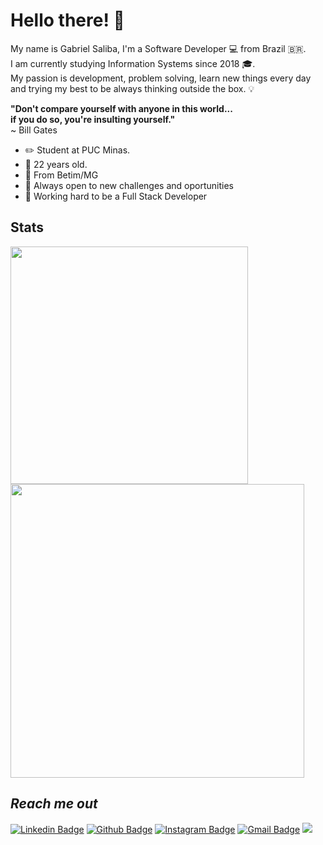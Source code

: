# Hello there!  👋

My name is Gabriel Saliba, I'm a Software Developer 💻 from Brazil 🇧🇷. <br>
I am currently studying Information Systems since 2018 🎓.<br>
My passion is development, problem solving, learn new things every day and trying my best to be always thinking outside the box. 💡<br>

**"Don't compare yourself with anyone in this world...**<br>
**if you do so, you're insulting yourself."**<br>
~ Bill Gates

- ✏️ Student at PUC Minas.
-  🎂 22 years old.
-  📍 From Betim/MG
- 🧪 Always open to new challenges and oportunities
- 🚀 Working hard to be a Full Stack Developer

## Stats 

 <img width="380px" src="https://github-readme-stats.vercel.app/api/top-langs/?username=GabrielSaliba&langs_count=6&theme=radical&layout=compact"/> 
 <img width="470px" src="https://github-readme-stats.vercel.app/api?username=GabrielSaliba&hide=issues,contribs&count_private=true&show_icons=true&theme=radical&custom_title=My Github Stats"/>

 
## *Reach me out*

 [![Linkedin Badge](https://img.shields.io/badge/-LinkedIn-blue?style=flat-square&logo=Linkedin&logoColor=white&link=https://www.linkedin.com/in/gabriel-saliba-a80a5514a/)](https://www.linkedin.com/in/gabriel-saliba-a80a5514a/) [![Github Badge](https://img.shields.io/badge/-Github-black?style=flat-square&logo=Github&logoColor=white&link=https://github.com/GabrielSaliba)](https://github.com/GabrielSaliba) [![Instagram Badge](https://img.shields.io/badge/-Instagram-purple?style=flat-square&logo=Instagram&logoColor=white&link=https://www.instagram.com/gabriels.exe/)](https://www.instagram.com/gabriels.exe/) [![Gmail Badge](https://img.shields.io/badge/-Gmail-c14438?style=flat-square&logo=Gmail&logoColor=white&link=mailto:gabriel.saliba.179@gmail.com)](mailto:gabriel.saliba.179@gmail.com) ![](https://komarev.com/ghpvc/?username=GabrielSaliba&color=brightgreen)
